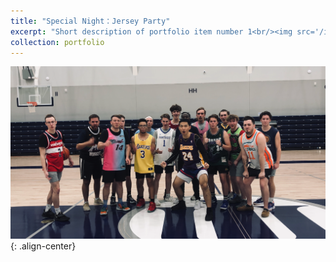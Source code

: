 ```yaml
---
title: "Special Night：Jersey Party"
excerpt: "Short description of portfolio item number 1<br/><img src='/images/Jersey.png'>"
collection: portfolio
---
```


![Jersey](images/Jersey.png){: .align-center}

